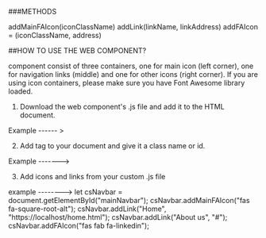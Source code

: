 ###METHODS


addMainFAIcon(iconClassName)
addLink(linkName, linkAddress)
addFAIcon = (iconClassName, address)



##HOW TO USE THE WEB COMPONENT?

<cs-navbar> component consist of three containers, one for main icon (left corner), one for navigation links (middle) 
and one for other icons (right corner). If you are using icon containers, please make sure you have Font Awesome library
loaded. 

1. Download the web component's .js file and add it to the HTML document. 

Example ------ > <script src="../../web-components/cs-navbar/cs-navbar.js"></script>

2. Add <cs-navbar> tag to your document and give it a class name or id.

Example -------> <body>
                        <cs-navbar id="mainNavbar"></cs-navbar>
                </body>

3. Add icons and links from your custom .js file

example --------> let csNavbar = document.getElementById("mainNavbar");
                  csNavbar.addMainFAIcon("fas fa-square-root-alt");
                  csNavbar.addLink("Home", "https://localhost/home.html");
                  csNavbar.addLink("About us", "#");
                  csNavbar.addFAIcon("fas fab fa-linkedin");
                  
